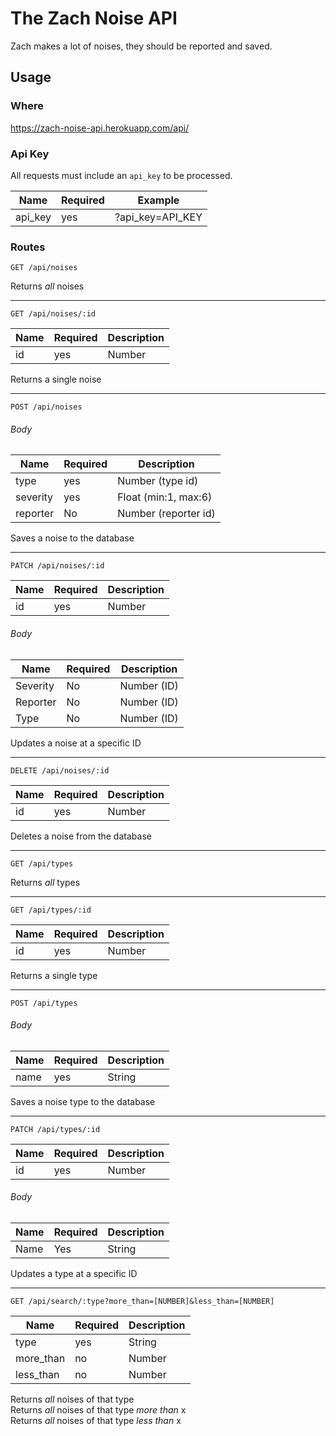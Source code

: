 # The Zach Noise API

Zach makes a lot of noises, they should be reported and saved.

## Usage

### Where

https://zach-noise-api.herokuapp.com/api/

### Api Key

All requests must include an ```api_key``` to be processed.

| Name      | Required  | Example           |
| --------- | --------- | ----------------- |
| api_key   | yes       | ?api_key=API_KEY  |


### Routes


```GET /api/noises```

Returns _all_ noises

-----

```GET /api/noises/:id```

| Name  | Required  | Description   |
| ----- | --------- | ------------- |
| id    | yes       | Number        |

Returns a single noise

-----

```POST /api/noises```

###### Body

| Name      | Required  | Description           |
| --------- | --------- | --------------------- |   
| type      | yes       | Number (type id)      |
| severity  | yes       | Float (min:1, max:6)  |
| reporter  | No        | Number (reporter id)  |

Saves a noise to the database

-----

```PATCH /api/noises/:id```

| Name  | Required  | Description   |
| ----- | --------- | ------------- |
| id    | yes       | Number        |

###### Body

| Name      | Required  | Description   |
| --------- | --------- | ------------- |   
| Severity  | No        | Number (ID)   |
| Reporter  | No        | Number (ID)   |
| Type      | No        | Number (ID)   |

Updates a noise at a specific ID

-----

```DELETE /api/noises/:id```

| Name      | Required  | Description   |
| --------- | --------- | ------------- |   
| id        | yes       | Number        |

Deletes a noise from the database

-----

```GET /api/types```

Returns _all_ types

-----

```GET /api/types/:id```

| Name  | Required  | Description   |
| ----- | --------- | ------------- |
| id    | yes       | Number        |

Returns a single type

-----

```POST /api/types```

###### Body

| Name      | Required  | Description   |
| --------- | --------- | ------------- |   
| name      | yes       | String        |

Saves a noise type to the database

-----

```PATCH /api/types/:id```

| Name  | Required  | Description   |
| ----- | --------- | ------------- |
| id    | yes       | Number        |

###### Body

| Name      | Required  | Description   |
| --------- | --------- | ------------- |   
| Name      | Yes       | String        |

Updates a type at a specific ID

-----

```GET /api/search/:type?more_than=[NUMBER]&less_than=[NUMBER]```

| Name       | Required  | Description   |
| ---------- | --------- | ------------- |   
| type       | yes       | String        |
| more_than  | no        | Number        |
| less_than  | no        | Number        |

Returns _all_ noises of that type  
Returns _all_ noises of that type _more than_ x  
Returns _all_ noises of that type _less than_ x 
